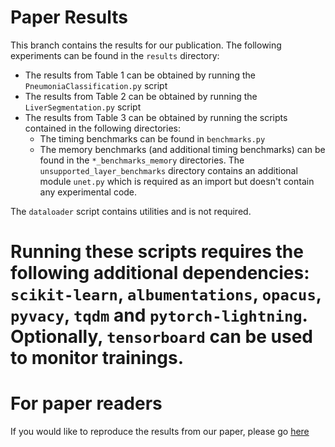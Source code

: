 # Paper Results

This branch contains the results for our publication. The following experiments can be found in the `results` directory:

- The results from Table 1 can be obtained by running the `PneumoniaClassification.py` script
- The results from Table 2 can be obtained by running the `LiverSegmentation.py` script
- The results from Table 3 can be obtained by running the scripts contained in the following directories:
    - The timing benchmarks can be found in `benchmarks.py`
    - The memory benchmarks (and additional timing benchmarks) can be found in the `*_benchmarks_memory` directories. The `unsupported_layer_benchmarks` directory contains an additional module `unet.py` which is required as an import but doesn't contain any experimental code.
    

The `dataloader` script contains utilities and is not required.


Running these scripts requires the following additional dependencies: `scikit-learn`, `albumentations`, `opacus`, `pyvacy`, `tqdm` and `pytorch-lightning`. Optionally, `tensorboard` can be used to monitor trainings.
=======
# For paper readers
If you would like to reproduce the results from our paper, please go [here](https://github.com/gkaissis/deepee/tree/results)

